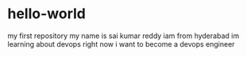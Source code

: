 # hello-world
my first repository
my name is sai kumar reddy
iam from hyderabad
im learning about devops right now
i want to become a devops engineer
